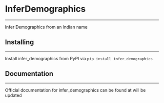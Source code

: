 # InferDemographics
---
Infer Demographics from an Indian name


## Installing
---
Install infer_demographics from PyPI via ```pip install infer_demographics```


## Documentation 
---

Official documentation for infer_demographics can be found at will be updated
